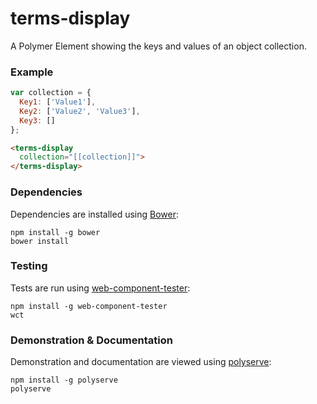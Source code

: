 # terms-display

A Polymer Element showing the keys and values of an object collection.

### Example
```js
var collection = {
  Key1: ['Value1'],
  Key2: ['Value2', 'Value3'],
  Key3: []
};
```

```html
<terms-display
  collection="[[collection]]">
</terms-display>
```

### Dependencies

Dependencies are installed using [Bower](http://bower.io/):

    npm install -g bower
    bower install

### Testing

Tests are run using [web-component-tester](https://github.com/Polymer/web-component-tester):

    npm install -g web-component-tester
    wct

### Demonstration & Documentation

Demonstration and documentation are viewed using [polyserve](https://github.com/PolymerLabs/polyserve):

    npm install -g polyserve
    polyserve


